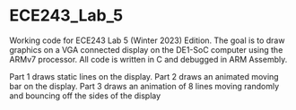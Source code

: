 # ECE243_Lab_5
Working code for ECE243 Lab 5 (Winter 2023) Edition. The goal is to draw graphics on a VGA connected display on the DE1-SoC computer using the ARMv7 processor. All code is written in C and debugged in ARM Assembly.

Part 1 draws static lines on the display. Part 2 draws an animated moving bar on the display. Part 3 draws an animation of 8 lines moving randomly and bouncing off the sides of the display
